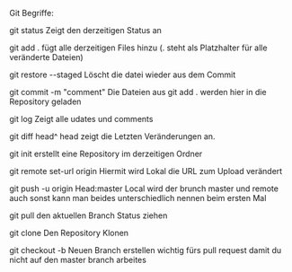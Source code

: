 Git Begriffe:

git status 
Zeigt den derzeitigen Status an

git add  . 
fügt alle derzeitigen Files hinzu (. steht als Platzhalter für alle veränderte Dateien)

git restore --staged <file> 
Löscht die datei wieder aus dem Commit

git commit -m "comment"
Die Dateien aus git add . werden hier in die Repository geladen

git log 
Zeigt alle udates und comments

git diff head^ head 
zeigt die Letzten Veränderungen an.

git init 
erstellt eine Repository im derzeitigen Ordner

git remote set-url origin
Hiermit wird Lokal  die URL zum Upload verändert

git push -u origin Head:master
Local wird der brunch master und remote auch sonst kann man beides unterschiedlich nennen beim ersten Mal

git pull 
den aktuellen Branch Status ziehen

git clone 
Den Repository Klonen

git checkout -b 
Neuen Branch erstellen wichtig fürs pull request damit du nicht auf den master branch arbeites 
